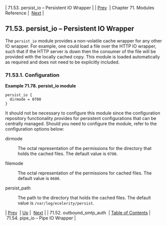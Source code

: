 | 71.53. persist_io – Persistent IO Wrapper |
| [Prev](modules.outbound_smtp_auth)  | Chapter 71. Modules Reference |  [Next](modules.pipeio) |

## 71.53. persist_io – Persistent IO Wrapper

<a class="indexterm" name="idp22544784"></a>

The `persist_io` module provides a non-volatile cache wrapper for any other IO wrapper. For example, one could load a file over the HTTP IO wrapper, such that if the HTTP server is down then the consumer of the file will be provided with the locally cached copy. This module is loaded automatically as required and does not need to be explicitly included.

### 71.53.1. Configuration

<a name="example.persist_io.3"></a>

**Example 71.78. persist_io module**

```
persist_io {
  dirmode = 0700
}
```

It should not be necessary to configure this module since the configuration repository functionality provides for persistent configurations that can be centrally managed. Should you need to configure the module, refer to the configuration options below:

<dl class="variablelist">

<dt>dirmode</dt>

<dd>

The octal representation of the permissions for the directory that holds the cached files. The default value is `0700`.

</dd>

<dt>filemode</dt>

<dd>

The octal representation of the permissions for cached files. The default value is `0600`.

</dd>

<dt>persist_path</dt>

<dd>

The path to the directory that holds the cached files. The default value is `/var/log/ecelerity/persist`.

</dd>

</dl>

| [Prev](modules.outbound_smtp_auth)  | [Up](modules) |  [Next](modules.pipeio) |
| 71.52. outbound_smtp_auth  | [Table of Contents](index) |  71.54. pipe_io – Pipe IO Wrapper |

